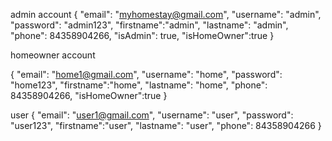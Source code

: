 admin account
{
  "email": "myhomestay@gmail.com",
  "username": "admin",
  "password": "admin123",
  "firstname":"admin",
  "lastname": "admin",
  "phone": 84358904266,
  "isAdmin": true,
  "isHomeOwner":true
}

homeowner account

{
  "email": "home1@gmail.com",
  "username": "home",
  "password": "home123",
  "firstname":"home",
  "lastname": "home",
  "phone": 84358904266,
  "isHomeOwner":true
}

user
{
  "email": "user1@gmail.com",
  "username": "user",
  "password": "user123",
  "firstname":"user",
  "lastname": "user",
  "phone": 84358904266
}

